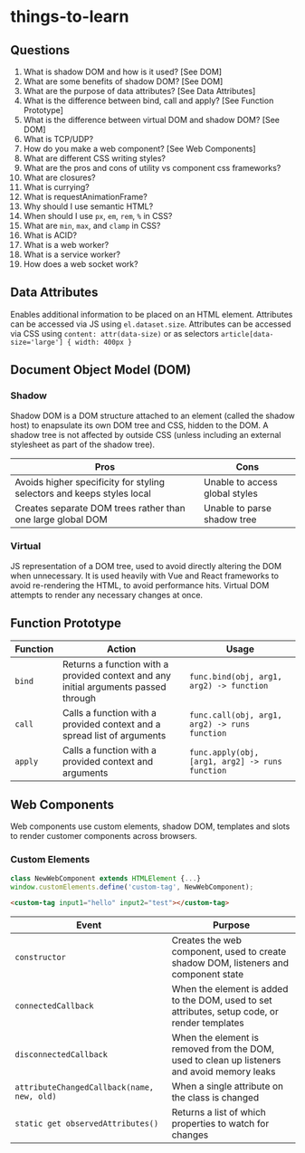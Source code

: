 # things-to-learn

## Questions

1. What is shadow DOM and how is it used? [See DOM]
2. What are some benefits of shadow DOM? [See DOM]
3. What are the purpose of data attributes? [See Data Attributes]
4. What is the difference between bind, call and apply? [See Function Prototype]
5. What is the difference between virtual DOM and shadow DOM? [See DOM]
6. What is TCP/UDP?
7. How do you make a web component? [See Web Components]
8. What are different CSS writing styles?
9. What are the pros and cons of utility vs component css frameworks?
10. What are closures?
11. What is currying?
12. What is requestAnimationFrame?
13. Why should I use semantic HTML?
14. When should I use `px`, `em`, `rem`, `%` in CSS?
15. What are `min`, `max`, and `clamp` in CSS?
16. What is ACID?
17. What is a web worker?
18. What is a service worker?
19. How does a web socket work?

## Data Attributes

Enables additional information to be placed on an HTML element. Attributes can be accessed via JS using `el.dataset.size`. Attributes can be accessed via CSS using `content: attr(data-size)` or as selectors `article[data-size='large'] { width: 400px }`

## Document Object Model (DOM)

### Shadow

Shadow DOM is a DOM structure attached to an element (called the shadow host) to enapsulate its own DOM tree and CSS, hidden to the DOM. A shadow tree is not affected by outside CSS (unless including an external stylesheet as part of the shadow tree).

| Pros                                                                   | Cons                           |
| ---------------------------------------------------------------------- | ------------------------------ |
| Avoids higher specificity for styling selectors and keeps styles local | Unable to access global styles |
| Creates separate DOM trees rather than one large global DOM            | Unable to parse shadow tree    |

### Virtual

JS representation of a DOM tree, used to avoid directly altering the DOM when unnecessary. It is used heavily with Vue and React frameworks to avoid re-rendering the HTML, to avoid performance hits. Virtual DOM attempts to render any necessary changes at once.

## Function Prototype

| Function | Action                                                                              | Usage                                           |
| -------- | ----------------------------------------------------------------------------------- | ----------------------------------------------- |
| `bind`   | Returns a function with a provided context and any initial arguments passed through | `func.bind(obj, arg1, arg2) -> function`        |
| `call`   | Calls a function with a provided context and a spread list of arguments             | `func.call(obj, arg1, arg2) -> runs function`   |
| `apply`  | Calls a function with a provided context and arguments                              | `func.apply(obj, [arg1, arg2] -> runs function` |

## Web Components

Web components use custom elements, shadow DOM, templates and slots to render customer components across browsers.

### Custom Elements

```js
class NewWebComponent extends HTMLElement {...}
window.customElements.define('custom-tag', NewWebComponent);
```

```html
<custom-tag input1="hello" input2="test"></custom-tag>
```

| Event                                      | Purpose                                                                                       |
| ------------------------------------------ | --------------------------------------------------------------------------------------------- |
| `constructor`                              | Creates the web component, used to create shadow DOM, listeners and component state           |
| `connectedCallback`                        | When the element is added to the DOM, used to set attributes, setup code, or render templates |
| `disconnectedCallback`                     | When the element is removed from the DOM, used to clean up listeners and avoid memory leaks   |
| `attributeChangedCallback(name, new, old)` | When a single attribute on the class is changed                                               |
| `static get observedAttributes()`          | Returns a list of which properties to watch for changes                                       |
